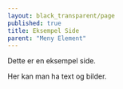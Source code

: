 ```yaml
---
layout: black_transparent/page
published: true
title: Eksempel Side
parent: "Meny Element"
---
```


Dette er en eksempel side.

Her kan man ha text og bilder.